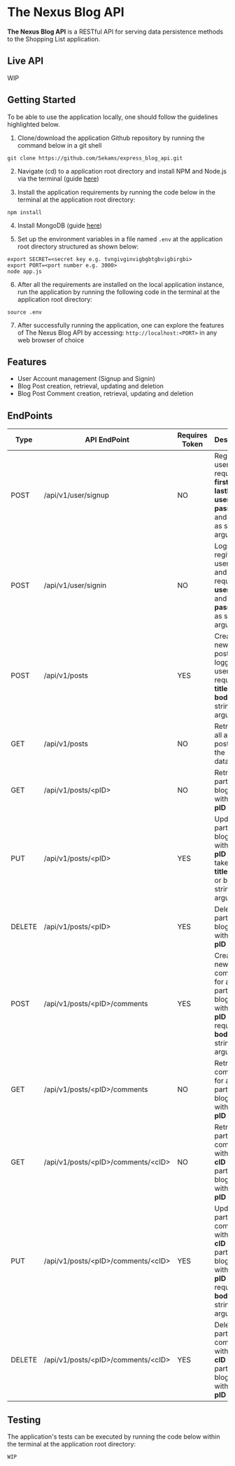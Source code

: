 # The Nexus Blog API

**The Nexus Blog API** is a RESTful API for serving data persistence methods to the Shopping List application.

## Live API
WIP

## Getting Started
To be able to use the application locally, one should follow the guidelines highlighted below.

1. Clone/download the application Github repository by running the command below in a git shell
```
git clone https://github.com/Sekams/express_blog_api.git
```
2. Navigate (cd) to a application root directory and install NPM and Node.js via the terminal (guide [here](https://docs.npmjs.com/getting-started/installing-node))
 
3. Install the application requirements by running the code below in the terminal at the application root directory:
```
npm install
```

4. Install MongoDB (guide [here](https://docs.mongodb.com/manual/installation/))

5. Set up the environment variables in a file named `.env` at the application root directory structured as shown below:
```
export SECRET=<secret key e.g. tvngivginvigbgbtgbvigbirgbi>
export PORT=<port number e.g. 3000>
node app.js
```

6. After all the requirements are installed on the local application instance, run the application by running the following code in the terminal at the application root directory:
```
source .env
```
7. After successfully running the application, one can explore the features of The Nexus Blog API by accessing: `http://localhost:<PORT>` in any web browser of choice

## Features
* User Account management (Signup and Signin)
* Blog Post creation, retrieval, updating and deletion
* Blog Post Comment creation, retrieval, updating and deletion

## EndPoints

| Type | API EndPoint | Requires Token | Description |
| --- | --- | --- | --- |
| POST | /api/v1/user/signup | NO | Registers a user and requires **firstName**, **lastName**, **username**, **password** and **email** as string arguments |
| POST | /api/v1/user/signin | NO | Logs regitered users in and requires **username** and **password** as string arguments |
| POST | /api/v1/posts | YES | Creates a new blog post for the logged in user and requires **title** and **body** as string arguments |
| GET | /api/v1/posts | NO | Retrieves all available posts from the database |
| GET | /api/v1/posts/\<pID\> | NO | Retrives a particular blog post with the id **pID** |
| PUT | /api/v1/posts/\<pID\> | YES | Updates a particular blog post with the id **pID** and takes either **title**, **body** or both as string arguments |
| DELETE | /api/v1/posts/\<pID\> | YES | Deletes a particular blog post with the id **pID** |
| POST | /api/v1/posts/\<pID\>/comments | YES | Creates a new comment for a particular blog post with the id **pID** and requires **body** as a string argument |
| GET | /api/v1/posts/\<pID\>/comments | NO | Retrives all comments for a particular blog post with the id **pID** |
| GET | /api/v1/posts/\<pID\>/comments/\<cID\> | NO | Retrives a particular comment with the id **cID** for a particular blog post with the id **pID** |
| PUT | /api/v1/posts/\<pID\>/comments/\<cID\> | YES | Updates a particular comment with the id **cID** for a particular blog post with the id **pID** and requires **body** as a string argument |
| DELETE | /api/v1/posts/\<pID\>/comments/\<cID\> | YES | Deletes a particular comment with the id **cID** for a particular blog post with the id **pID** |


## Testing
The application's tests can be executed by running the code below within the terminal at the application root directory:
```
WIP
```